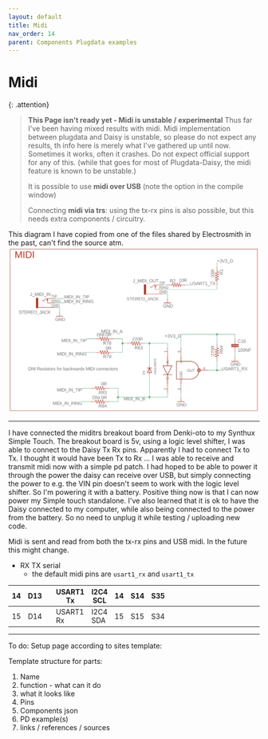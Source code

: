 ```yaml
---
layout: default
title: Midi
nav_order: 14
parent: Components Plugdata examples
---
```


# Midi

{: .attention}
>**This Page isn't ready yet - Midi is unstable / experimental**
>Thus far I've been having mixed results with midi. Midi implementation between plugdata and Daisy is unstable, so please do not expect any results, th info here is merely what I've gathered up until now. Sometimes it works, often it crashes. 
>Do not expect official support for any of this. (while that goes for most of Plugdata-Daisy, the midi feature is known to be unstable.)
>
>It is possible to use **midi over USB** (note the option in the compile window)
>
>Connecting **midi via trs**: using the tx-rx pins is also possible, but this needs extra components / circuitry.

This diagram I have copied from one of the files shared by Electrosmith in the past, can't find the source atm.
![midi circuit for Daisy](img\midi_circuit_for_daisy_electro-smith.png)


***
I have connected the miditrs breakout board from Denki-oto to my Synthux Simple Touch.
The breakout board is 5v, using a logic level shifter, I was able to connect to the Daisy Tx Rx pins.
Apparently I had to connect Tx to Tx. I thought it would have been Tx to Rx ... 
I was able to receive and transmit midi now with a simple pd patch.
I had hoped to be able to power it through the power the daisy can receive over USB, but simply connecting the power to e.g. the VIN pin doesn't seem to work with the logic level shifter. So I'm powering it with a battery. Positive thing now is that I can now power my Simple touch standalone.
I've also learned that it is ok to have the Daisy connected to my computer, while also being connected to the power from the battery.
So no need to unplug it while testing / uploading new code.

Midi is sent and read from both the tx-rx pins and USB midi. In the future this might change.

- RX TX serial
    - the default midi pins are `usart1_rx` and `usart1_tx`

| 14 | D13 |  | USART1 Tx | I2C4 SCL | 14 | S14 | S35 |  |  |  |  |  |  |  |  |  |  |  |  |  |  |  |  |  |  |  |  |  |  |
| --- | --- | --- | --- | --- | --- | --- | --- | --- | --- | --- | --- | --- | --- | --- | --- | --- | --- | --- | --- | --- | --- | --- | --- | --- | --- | --- | --- | --- | --- |
| 15 | D14 |  | USART1 Rx | I2C4 SDA | 15 | S15 | S34 |  |  |  |  |  |  |  |  |  |  |  |  |  |  |  |  |  |  |  |  |  |  |

***


To do: Setup page according to sites template:

Template structure for parts:
  1. Name
  2. function - what can it do
  3. what it looks like
  4. Pins
  5. Components json 
  6. PD example(s)
  7. links / references / sources